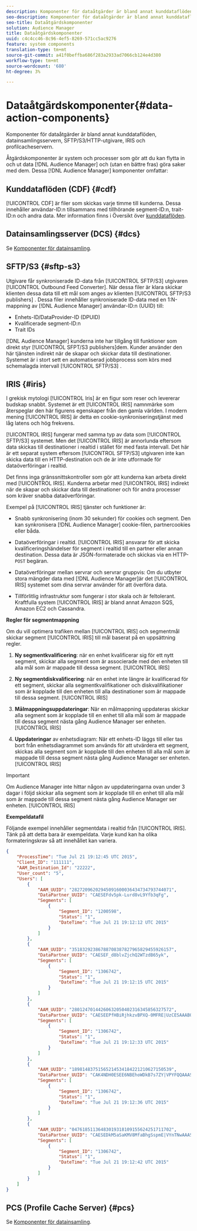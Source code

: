 ```yaml
---
description: Komponenter för dataåtgärder är bland annat kunddataflöden, datainsamlingsservern, SFTP/S3/HTTP-utgivare, IRIS och profilcacheservern.
seo-description: Komponenter för dataåtgärder är bland annat kunddataflöden, datainsamlingsservern, SFTP/S3/HTTP-utgivare, IRIS och profilcacheservern.
seo-title: Dataåtgärdskomponenter
solution: Audience Manager
title: Dataåtgärdskomponenter
uuid: c4c4cc46-8c96-4ef5-8269-571cc5ac9276
feature: system components
translation-type: tm+mt
source-git-commit: a41f0beffba686f283a2933ad7066cb124e4d380
workflow-type: tm+mt
source-wordcount: '680'
ht-degree: 3%

---
```



# Dataåtgärdskomponenter{#data-action-components}

Komponenter för dataåtgärder är bland annat kunddataflöden, datainsamlingsservern, SFTP/S3/HTTP-utgivare, IRIS och profilcacheservern.

<!-- 

c_compact.xml

 -->

Åtgärdskomponenter är system och processer som gör att du kan flytta in och ut data [!DNL Audience Manager] och (utan en bättre fras) göra saker med dem. Dessa [!DNL Audience Manager] komponenter omfattar:

## Kunddataflöden (CDF) {#cdf}

[!UICONTROL CDF] är filer som skickas varje timme till kunderna. Dessa innehåller användar-ID:n tillsammans med tillhörande segment-ID:n, trait-ID:n och andra data. Mer information finns i Översikt över [kunddataflöden](../../features/cdf-files.md).

## Datainsamlingsserver (DCS) {#dcs}

Se [Komponenter för datainsamling](../../reference/system-components/components-data-collection.md).

## SFTP/S3 {#sftp-s3}

Utgivare får synkroniserade ID-data från [!UICONTROL SFTP/S3] utgivaren [!UICONTROL Outbound Feed Converter]. När dessa filer är klara skickar klienten dessa data till ett mål som anges av klienten [!UICONTROL SFTP/S3 publishers] . Dessa filer innehåller synkroniserade ID-data med en 1:N-mappning av [!DNL Audience Manager] användar-ID:n (UUID) till:

* Enhets-ID/DataProvider-ID (DPUID)
* Kvalificerade segment-ID:n
* Trait IDs

[!DNL Audience Manager] kunderna inte har tillgång till funktioner som direkt styr [!UICONTROL SFPT/S3 publishers]dem. Kunder använder den här tjänsten indirekt när de skapar och skickar data till destinationer. Systemet är i stort sett en automatiserad jobbprocess som körs med schemalagda intervall [!UICONTROL SFTP/S3] .

## IRIS {#iris}

I grekisk mytologi [!UICONTROL Iris] är en figur som reser och levererar budskap snabbt. Systemet är ett [!UICONTROL IRIS] namnmärke som återspeglar den här figurens egenskaper från den gamla världen. I modern mening [!UICONTROL IRIS] är detta en cookie-synkroniseringstjänst med låg latens och hög frekvens.

[!UICONTROL IRIS] fungerar med samma typ av data som [!UICONTROL SFTP/S3] systemet. Men det [!UICONTROL IRIS] är annorlunda eftersom data skickas till destinationer i realtid i stället för med fasta intervall. Det här är ett separat system eftersom [!UICONTROL SFTP/S3] utgivaren inte kan skicka data till en HTTP-destination och de är inte utformade för dataöverföringar i realtid.

Det finns inga gränssnittskontroller som gör att kunderna kan arbeta direkt med [!UICONTROL IRIS]. Kunderna arbetar med [!UICONTROL IRIS] indirekt när de skapar och skickar data till destinationer och för andra processer som kräver snabba dataöverföringar.

Exempel på [!UICONTROL IRIS] tjänster och funktioner är:

* Snabb synkronisering (inom 30 sekunder) för cookies och segment. Den kan synkronisera [!DNL Audience Manager] cookie-filen, partnercookies eller båda.
* Dataöverföringar i realtid. [!UICONTROL IRIS] ansvarar för att skicka kvalificeringshändelser för segment i realtid till en partner eller annan destination. Dessa data är JSON-formaterade och skickas via en HTTP- `POST` begäran.

* Dataöverföringar mellan servrar och servrar gruppvis: Om du utbyter stora mängder data med [!DNL Audience Manager]är det [!UICONTROL IRIS] systemet som dina servrar använder för att överföra data.

* Tillförlitlig infrastruktur som fungerar i stor skala och är feltolerant. Kraftfulla system [!UICONTROL IRIS] är bland annat Amazon SQS, Amazon EC2 och Cassandra.

**Regler för segmentmappning**

Om du vill optimera trafiken mellan [!UICONTROL IRIS] och segmentmål skickar segment [!UICONTROL IRIS] till mål baserat på en uppsättning regler.

1. **Ny segmentkvalificering**: när en enhet kvalificerar sig för ett nytt segment, skickar alla segment som är associerade med den enheten till alla mål som är mappade till dessa segment. [!UICONTROL IRIS]

1. **Ny segmentdiskvalificering**: när en enhet inte längre är kvalificerad för ett segment, skickar alla segmentkvalifikationer och diskvalifikationer som är kopplade till den enheten till alla destinationer som är mappade till dessa segment. [!UICONTROL IRIS]

1. **Målmappningsuppdateringar**: När en målmappning uppdateras skickar alla segment som är kopplade till en enhet till alla mål som är mappade till dessa segment nästa gång Audience Manager ser enheten. [!UICONTROL IRIS]

1. **Uppdateringar** av enhetsdiagram: När ett enhets-ID läggs till eller tas bort från enhetsdiagrammet som används för att utvärdera ett segment, skickas alla segment som är kopplade till den enheten till alla mål som är mappade till dessa segment nästa gång Audience Manager ser enheten. [!UICONTROL IRIS]

>[!IMPORTANT]
>
>Om Audience Manager inte hittar någon av uppdateringarna ovan under 3 dagar i följd skickar alla segment som är kopplade till en enhet till alla mål som är mappade till dessa segment nästa gång Audience Manager ser enheten. [!UICONTROL IRIS]

**Exempeldatafil**

Följande exempel innehåller segmentdata i realtid från [!UICONTROL IRIS]. Tänk på att detta bara är exempeldata. Varje kund kan ha olika formateringskrav så att innehållet kan variera.

```json
{
    "ProcessTime": "Tue Jul 21 19:12:45 UTC 2015",
    "Client_ID": "111111",
    "AAM_Destination_Id": "22222",
    "User_count": "5",
    "Users": [
        {
            "AAM_UUID": "28272096202945091600036434734793744071",
            "DataPartner_UUID": "CAESEFdv5pk-Lurd8vL9Yfb3qFg",
            "Segments": [
                {
                    "Segment_ID": "1200598",
                    "Status": "1",
                    "DateTime": "Tue Jul 21 19:12:12 UTC 2015"
                }
            ]
        },
        {
            "AAM_UUID": "35183292386788708387827965829455926157",
            "DataPartner_UUID": "CAESEF_d8blvZjchQ2WTzdB65yk",
            "Segments": [
                {
                    "Segment_ID": "1306742",
                    "Status": "1",
                    "DateTime": "Tue Jul 21 19:12:15 UTC 2015"
                }
            ]
        },
        {
            "AAM_UUID": "28012470144260632050402316345856327572",
            "DataPartner_UUID": "CAESEEPfHBiRjhkzvBPXQ-0MFRE|UzCESAAABOnFeHJy",
            "Segments": [
                {
                    "Segment_ID": "1306742",
                    "Status": "1",
                    "DateTime": "Tue Jul 21 19:12:33 UTC 2015"
                }
            ]
        },
        {
            "AAM_UUID": "18981483751565214534184221210627150539",
            "DataPartner_UUID": "CAK4NDH0ESEE6NBEhoWDkB7s7ZY|VPYFQQAAASXPElL0",
            "Segments": [
                {
                    "Segment_ID": "1306742",
                    "Status": "1",
                    "DateTime": "Tue Jul 21 19:12:36 UTC 2015"
                }
            ]
        },
        {
            "AAM_UUID": "04761851136483019318109155624251711702",
            "DataPartner_UUID": "CAESEDkM5aSaKMV8MfaBhgSspmE|VYnTNwAAASzvVhxy",
            "Segments": [
                {
                    "Segment_ID": "1306742",
                    "Status": "1",
                    "DateTime": "Tue Jul 21 19:12:42 UTC 2015"
                }
            ]
        }
    ]
}
```

## PCS (Profile Cache Server) {#pcs}

Se [Komponenter för datainsamling](../../reference/system-components/components-data-collection.md).
